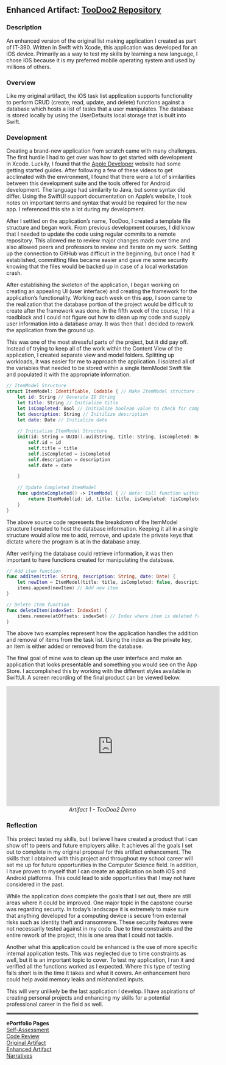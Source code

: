 ## Enhanced Artifact: [TooDoo2 Repository](https://github.com/Dustin-SNHU/TooDoo2)<br>

### Description
An enhanced version of the original list making application I created as part of IT-390. Written in Swift with Xcode, this application was developed for an iOS device. Primarily as a way to test my skills by learning a new language, I chose iOS because it is my preferred mobile operating system and used by millions of others.

### Overview
Like my original artifact, the iOS task list application supports functionality to perform CRUD (create, read, update, and delete) functions against a database which hosts a list of tasks that a user manipulates. The database is stored locally by using the UserDefaults local storage that is built into Swift. 

### Development
Creating a brand-new application from scratch came with many challenges. The first hurdle I had to get over was how to get started with development in Xcode. Luckily, I found that the [Apple Developer](https://developer.apple.com) website had some getting started guides. After following a few of these videos to get acclimated with the environment, I found that there were a lot of similarities between this development suite and the tools offered for Android development. The language had similarity to Java, but some syntax did differ. Using the SwiftUI support documentation on Apple’s website, I took notes on important terms and syntax that would be required for the new app. I referenced this site a lot during my development.

After I settled on the application’s name, TooDoo, I created a template file structure and began work. From previous development courses, I did know that I needed to update the code using regular commits to a remote repository. This allowed me to review major changes made over time and also allowed peers and professors to review and iterate on my work. Setting up the connection to GitHub was difficult in the beginning, but once I had it established, committing files became easier and gave me some security knowing that the files would be backed up in case of a local workstation crash.

 After establishing the skeleton of the application, I began working on creating an appealing UI (user interface) and creating the framework for the application’s functionality. Working each week on this app, I soon came to the realization that the database portion of the project would be difficult to create after the framework was done. In the fifth week of the course, I hit a roadblock and I could not figure out how to clean up my code and supply user information into a database array. It was then that I decided to rework the application from the ground up.

This was one of the most stressful parts of the project, but it did pay off. Instead of trying to keep all of the work within the Content View of the application, I created separate view and model folders. Splitting up workloads, it was easier for me to approach the application. I isolated all of the variables that needed to be stored within a single ItemModel Swift file and populated it with the appropriate information.

```swift
// ItemModel Structure
struct ItemModel: Identifiable, Codable { // Make ItemModel structure identifiable and codable
    let id: String // Generate ID String
    let title: String // Initialize title
    let isCompleted: Bool // Initialize boolean value to check for completed tasks
    let description: String // Initilize description
    let date: Date // Initialize date
    
    // Initialize ItemModel Structure
    init(id: String = UUID().uuidString, title: String, isCompleted: Bool, description: String, date: Date) { // Automatically create a unique ID for storing data
        self.id = id
        self.title = title
        self.isCompleted = isCompleted
        self.description = description
        self.date = date

    }
    
    // Update Completed ItemModel
    func updateCompleted() -> ItemModel { // Note: Call function within the ItemModel
        return ItemModel(id: id, title: title, isCompleted: !isCompleted, description: description, date: date)
    }
}
```

The above source code represents the breakdown of the ItemModel structure I created to host the database information. Keeping it all in a single structure would allow me to add, remove, and update the private keys that dictate where the program is at in the database array.

After verifying the database could retrieve information, it was then important to have functions created for manipulating the database.
```swift
// Add item function
func addItem(title: String, description: String, date: Date) {
    let newItem = ItemModel(title: title, isCompleted: false, description: description, date: date) // A new item will be added with title and isCompleted as being false
    items.append(newItem) // Add new item
}
```

```swift
// Delete item function
func deleteItem(indexSet: IndexSet) {
    items.remove(atOffsets: indexSet) // Index where item is deleted from
}
```

The above two examples represent how the application handles the addition and removal of items from the task list. Using the index as the private key, an item is either added or removed from the database.

The final goal of mine was to clean up the user interface and make an application that looks presentable and something you would see on the App Store. I accomplished this by working with the different styles available in SwiftUI. A screen recording of the final product can be viewed below.

<p align="center"><iframe width="560" height="315" src="https://www.youtube.com/embed/o4pGAJIfTDI" title="YouTube video player" frameborder="0" allow="accelerometer; autoplay; clipboard-write; encrypted-media; gyroscope; picture-in-picture" allowfullscreen></iframe><br>
<i>Artifact 1 - TooDoo2 Demo</i></p>


### Reflection
This project tested my skills, but I believe I have created a product that I can show off to peers and future employers alike. It achieves all the goals I set out to complete in my original proposal for this artifact enhancement. The skills that I obtained with this project and throughout my school career will set me up for future opportunities in the Computer Science field. In addition, I have proven to myself that I can create an application on both iOS and Android platforms. This could lead to side opportunities that I may not have considered in the past.

While the application does complete the goals that I set out, there are still areas where it could be improved. One major topic in the capstone course was regarding security. In today’s landscape it is extremely to make sure that anything developed for a computing device is secure from external risks such as identity theft and ransomware. These security features were not necessarily tested against in my code. Due to time constraints and the entire rework of the project, this is one area that I could not tackle. 

Another what this application could be enhanced is the use of more specific internal application tests. This was neglected due to time constraints as well, but it is an important topic to cover. To test my application, I ran it and verified all the functions worked as I expected. Where this type of testing falls short is in the time it takes and what it covers. An enhancement here could help avoid memory leaks and mishandled inputs. 

This will very unlikely be the last application I develop. I have aspirations of creating personal projects and enhancing my skills for a potential professional career in the field as well.  

<hr style="border:2px solid gray">

**ePortfolio Pages**<br>
[Self-Assessment](https://dustin-snhu.github.io)<br>
[Code Review](https://dustin-snhu.github.io/code_review)<br>
[Original Artifact](https://dustin-snhu.github.io/original_artifact)<br>
[Enhanced Artifact](https://dustin-snhu.github.io/enhanced_artifact)<br>
[Narratives](https://dustin-snhu.github.io/narratives)
